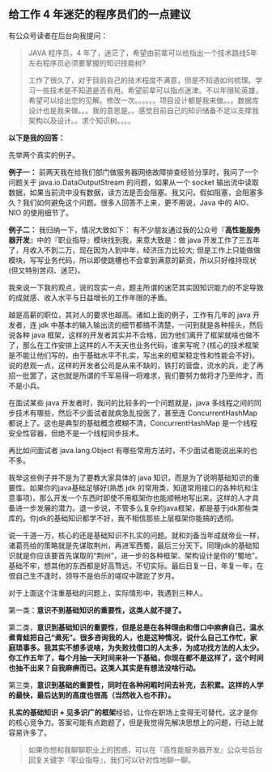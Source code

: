 ## 给工作 4 年迷茫的程序员们的一点建议

有公众号读者在后台向我提问：

> JAVA 程序员，4 年了，迷茫了，希望由前辈可以给指出一个技术路线5年左右程序员必须要掌握的知识技能树?
>
> 工作了很久了，对于目前自己的技术程度不满意，但是不知道如何梳理。学习一些技术是不知道是否有用。希望前辈可以指点迷津。不以年限轮英雄，希望可以给出您的见解。修改一次。。。。。。项目设计都是我来做。。。数据库设计也是我来做。。。我的意思是。。感觉目前自己的知识储备不足以支撑我架构以及设计。。求个知识树。。。。

**以下是我的回答：**

先举两个真实的例子。

**例子一：**
前两天我在给我们部门做服务器网络故障排查经验分享时，我问了一个问题关于 java.io.DataOutputStream 的问题，如果从一个 socket 输出流中读取数据，如果当前流中没有数据，读方法是否会阻塞。我又问，假如阻塞，会阻塞多久？我们如何避免这个问题。很多人回答不上来，更不用说，Java 中的 AIO、NIO 的使用细节了。

**例子二：**
我归纳一下，情况大致如下：
有不少朋友通过我的公众号『**高性能服务器开发**』中的『职业指导』模块找到我，来意大致是：做 java 开发工作了三五年了，月收入不到二万，现在因为人到中年，经济压力比较大; 但是工作上只能做做模块，写写业务代码，所以即使跳槽也不会拿到满意的薪资，所以只好维持现状(但又特别苦闷、迷茫)。

我来说一下我的观点，说的现实一点，题主所谓的迷茫其实因知识能力的不足导致的成就感、收入水平与日益增长的工作年限的矛盾。

越是高薪的职位，其对人的要求也越高。诸如上面的例子，工作有几年的 java 开发者，连 jdk 中基本的输入输出流的细节都搞不清楚，一问到就是各种摇头，然后说各种 java 框架，这样的开发者其实并不合格，因为他们离开了框架就啥也做不了，那么在工作安排上这样的人不天天也业务代码，谁来写呢？(核心的技术框架是不能让他们写的，由于基础水平不扎实，写出来的框架稳定性和性能会不好)。说的悲观一点，这样的开发者公司是从来不缺的，铁打的营盘，流水的兵，走了再招一批罢了，这也就是所谓的千军易得一将难求，我们要努力做将才乃至帅才，而不是小兵。

在面试某些 java 开发者时，我问的比较多的一个问题就是，java 多线程之间的同步技术有哪些，然后不少面试者就病急乱投医了，甚至连 ConcurrentHashMap 都说上了。这也是典型的基础概念模糊不清，ConcurrentHashMap 是一个线程安全性容器，但绝不是一个线程同步技术。

再比如问面试者 java.lang.Object 有哪些常用方法时，不少面试者能说出来的也不多。

我举这些例子并不是为了要教大家具体的 java 知识，而是为了说明基础知识的重要性。如果你的java基础足够好(熟悉 jdk 的常用类，知道常用接口的各种坑和注意事项)，那么开发一个东西时即使不用框架你也能顺畅地写出来。这样的人才具备进一步发展的潜力。退一步说，不管多么复杂的java框架，都是基于jdk那些类库的。你jdk的基础知识都学不好，我不相信那些上层框架你能搞的透彻。

说一千道一万，核心的还是基础知识不扎实的问题。就和刘备当年成就帝业一样，诸葛亮给的策略就是先谋取荆州，再进军西蜀，最后三分天下。同理jdk的基础知识就是你应该要首先谋取的“荆州”，进一步的各种框架、架构设计是你的“蜀地”。基础不牢，想其他的东西都是好高骛远，不切实际。最后日复一日，年复一年，在恨自己生不逢时，领导不是伯乐的嗟叹中蹉跎了岁月。

对于上面这个注重基础的问题上，实际情形中，我遇到三种人。

第一类：**意识不到基础知识的重要性，这类人就不提了。**

第二类，**意识到基础知识的重要性，但是总是在各种理由和借口中麻痹自己，温水煮青蛙把自己“煮死”。很多咨询我的人，也是这种情况，说什么自己工作忙，家庭琐事多。我其实不想多说啥，为失败找借口的人太多，为成功找方法的人太少。你工作五年了，每个月抽一天时间来补一下基础，你现在都不是这样了，这个时间也抽不出来？自我麻痹而已。这类人其实是有想法没啥行动。**

第三类，**意识到基础的重要性，同时在各种闲暇时间去补充，去积累。这样的人学的最快，最后达到的高度也很高（当然收入也不菲）。**

**扎实的基础知识 + 见多识广的框架**经验，让你在职场上变得无可替代，这才是你的核心竞争力。答案可能有点跑题了，但是我觉得先解决思想上的问题，行动上就容易许多了。

> 如果你想和我聊聊职业上的困惑，可以在『高性能服务器开发』公众号后台回复关键字『职业指导』，我们可以针对性地聊一聊。